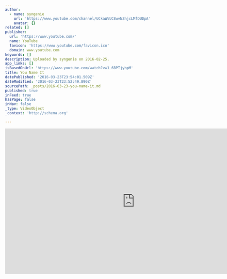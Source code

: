 ```yaml
---
author:
  - name: syngenie
    url: 'https://www.youtube.com/channel/UCkaWVUC8wvNZhjcLMfDUDpA'
    avatar: {}
related: []
publisher:
  url: 'https://www.youtube.com/'
  name: YouTube
  favicon: 'https://www.youtube.com/favicon.ico'
  domain: www.youtube.com
keywords: []
description: Uploaded by syngenie on 2016-02-25.
app_links: []
isBasedOnUrl: 'https://www.youtube.com/watch?v=1_6BPTjyhpM'
title: You Name It
datePublished: '2016-03-23T23:54:01.509Z'
dateModified: '2016-03-23T23:52:49.890Z'
sourcePath: _posts/2016-03-23-you-name-it.md
published: true
inFeed: true
hasPage: false
inNav: false
_type: VideoObject
_context: 'http://schema.org'

---
```

<iframe src="https://cdn.embedly.com/widgets/media.html?src=https%3A%2F%2Fwww.youtube.com%2Fembed%2F1_6BPTjyhpM%3Ffeature%3Doembed&amp;url=https%3A%2F%2Fwww.youtube.com%2Fwatch%3Fv%3D1_6BPTjyhpM&amp;image=https%3A%2F%2Fi.ytimg.com%2Fvi%2F1_6BPTjyhpM%2Fhqdefault.jpg&amp;key=b7d04c9b404c499eba89ee7072e1c4f7&amp;type=text%2Fhtml&amp;schema=youtube" width="854" height="480" scrolling="no" frameborder="0" allowfullscreen="allowfullscreen" style=""></iframe>